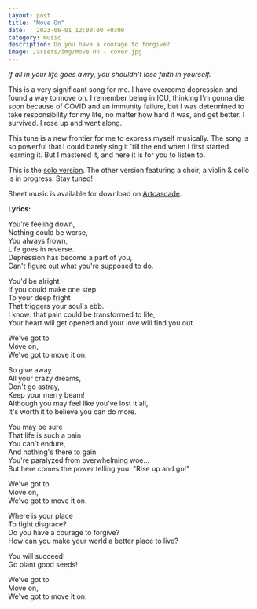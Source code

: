 ```yaml
---
layout: post
title: "Move On"
date:   2023-06-01 12:00:00 +0300
category: music
description: Do you have a courage to forgive?
image: /assets/img/Move On - cover.jpg
---
```

*If all in your life goes awry, you shouldn't lose faith in yourself.*

This is a very significant song for me. I have overcome depression and found a way to move on. I remember being in ICU, thinking I'm gonna die soon because of COVID and an immunity failure, but I was determined to take responsibility for my life, no matter how hard it was, and get better. I survived. I rose up and went along.

This tune is a new frontier for me to express myself musically. The song is so powerful that I could barely sing it 'till the end when I first started learning it. But I mastered it, and here it is for you to listen to.

This is the [solo version](https://onerpm.link/337645101317). The other version featuring a choir, a violin & cello is in progress. Stay tuned!

Sheet music is available for download on [Artcascade](https://artcascade.site/cascades/42).

**Lyrics:**

You're feeling down,  
Nothing could be worse,  
You always frown,  
Life goes in reverse.  
Depression has become a part of you,  
Can't figure out what you're supposed to do.  

You'd be alright  
If you could make one step  
To your deep fright  
That triggers your soul's ebb.  
I know: that pain could be transformed to life,  
Your heart will get opened and your love will find you out.  

We've got to  
Move on,  
We've got to move it on.

So give away  
All your crazy dreams,  
Don't go astray,  
Keep your merry beam!  
Although you may feel like you've lost it all,  
It's worth it to believe you can do more.  

You may be sure  
That life is such a pain  
You can't endure,  
And nothing's there to gain.  
You're paralyzed from overwhelming woe…  
But here comes the power telling you: "Rise up and go!"

We've got to  
Move on,  
We've got to move it on.  

Where is your place  
To fight disgrace?  
Do you have a courage to forgive?  
How can you make your world a better place to live?

You will succeed!  
Go plant good seeds!

We've got to  
Move on,  
We've got to move it on.